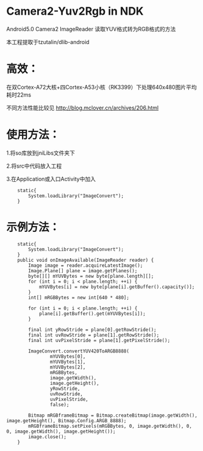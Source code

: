 # Camera2-Yuv2Rgb in NDK

Android5.0 Camera2 ImageReader 读取YUV格式转为RGB格式的方法

本工程提取于tzutalin/dlib-android

# 高效：

在双Cortex-A72大核+四Cortex-A53小核（RK3399）下处理640x480图片平均耗时22ms

不同方法性能比较见  http://blog.mclover.cn/archives/206.html

# 使用方法：

 1.将so库放到jniLibs文件夹下
 
 2.将src中代码放入工程
 
 3.在Application或入口Activity中加入
```
    static{
        System.loadLibrary("ImageConvert");
    }
```
# 示例方法：
```
    static{
        System.loadLibrary("ImageConvert");
    }
    public void onImageAvailable(ImageReader reader) {
        Image image = reader.acquireLatestImage();
        Image.Plane[] plane = image.getPlanes();
        byte[][] mYUVBytes = new byte[plane.length][];
        for (int i = 0; i < plane.length; ++i) {
            mYUVBytes[i] = new byte[plane[i].getBuffer().capacity()];
        }
        int[] mRGBBytes = new int[640 * 480];

        for (int i = 0; i < plane.length; ++i) {
            plane[i].getBuffer().get(mYUVBytes[i]);
        }

        final int yRowStride = plane[0].getRowStride();
        final int uvRowStride = plane[1].getRowStride();
        final int uvPixelStride = plane[1].getPixelStride();

        ImageConvert.convertYUV420ToARGB8888(
                mYUVBytes[0],
                mYUVBytes[1],
                mYUVBytes[2],
                mRGBBytes,
                image.getWidth(),
                image.getHeight(),
                yRowStride,
                uvRowStride,
                uvPixelStride,
                false);

        Bitmap mRGBframeBitmap = Bitmap.createBitmap(image.getWidth(), image.getHeight(), Bitmap.Config.ARGB_8888);
        mRGBframeBitmap.setPixels(mRGBBytes, 0, image.getWidth(), 0, 0, image.getWidth(), image.getHeight());
        image.close();
    }

